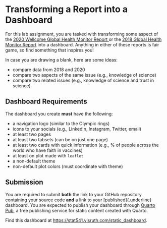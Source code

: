 # Transforming a Report into a Dashboard

For this lab assignment, you are tasked with transforming some aspect of the
[2020 Wellcome Global Health Monitor Report ](https://wellcome.org/reports/wellcome-global-monitor/2020) or the 
[2018 Global Health Monitor Report](https://wellcome.org/reports/wellcome-global-monitor/2018) into a 
dashboard. Anything in either of these reports is fair game, so find something
that inspires you!

In case you are drawing a blank, here are some ideas:

- compare data from 2018 and 2020
- compare two aspects of the same issue (e.g., knowledge of science)
- compare two related issues (e.g., knowledge of science and trust in science)

## Dashboard Requirements

The dashboard you create **must** have the following:

- a navigation logo (similar to the Olympic rings)
- icons to your socials (e.g., LinkedIn, Instagram, Twitter, email)
- at least two pages
- at least two tabsets (can be on just one page)
- at least two cards with quick information (e.g., % of people across the world
who have faith in vaccines)
- at least on plot made with `leaflet`
- a non-default theme
- non-default plot colors (must coordinate with theme)

## Submission

You are required to submit **both** the link to your GitHub repository 
containing your source code **and** a link to your [published]{.underline}
dashboard. You are expected to publish your dashboard through
[Quarto Pub](https://quarto.org/docs/publishing/quarto-pub.html), a free
publishing service for static content created with Quarto. 

Find this dashboard at <https://stat541.visruth.com/static_dashboard>.
